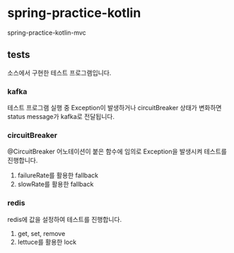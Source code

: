 # spring-practice-kotlin
spring-practice-kotlin-mvc

## tests
소스에서 구현한 테스트 프로그램입니다.

### kafka
테스트 프로그램 실행 중 Exception이 발생하거나 circuitBreaker 상태가 변화하면 status message가 kafka로 전달됩니다.

### circuitBreaker
@CircuitBreaker 어노테이션이 붙은 함수에 임의로 Exception을 발생시켜 테스트를 진행합니다.
1. failureRate를 활용한 fallback
2. slowRate를 활용한 fallback

### redis
redis에 값을 설정하여 테스트를 진행합니다.
1. get, set, remove
2. lettuce를 활용한 lock